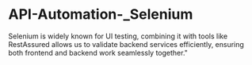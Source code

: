 # API-Automation-_Selenium
Selenium is widely known for UI testing, combining it with tools like RestAssured allows us to validate backend services efficiently, ensuring both frontend and backend work seamlessly together."
